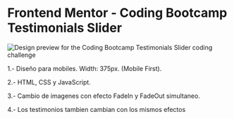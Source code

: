 # Frontend Mentor - Coding Bootcamp Testimonials Slider

![Design preview for the Coding Bootcamp Testimonials Slider coding challenge](./design/desktop-preview.jpg)

1.- Diseño para mobiles. Width: 375px. (Mobile First).

2.- HTML, CSS y JavaScript.

3.- Cambio de imagenes con efecto FadeIn y FadeOut simultaneo.

4.- Los testimonios tambien cambian con los mismos efectos